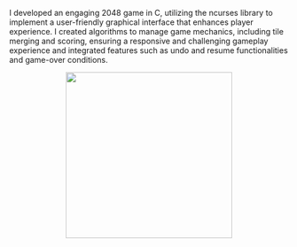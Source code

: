 I developed an engaging 2048 game in C, utilizing the ncurses library to implement a user-friendly graphical interface that enhances player experience.
I created algorithms to manage game mechanics, including tile merging and scoring, ensuring a responsive and challenging gameplay experience and integrated features such as undo and resume
functionalities and game-over conditions.
<p align="center">
    <img width="300" src="https://github.com/user-attachments/assets/47207d18-fa5a-4e29-90b4-4a3dbd7df3ef">
</p>
